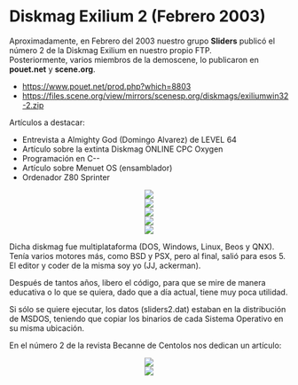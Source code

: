 
# Diskmag Exilium 2 (Febrero 2003)

Aproximadamente, en Febrero del 2003 nuestro grupo <b>Sliders</b> publicó el número 2 de la Diskmag Exilium en nuestro propio FTP.<br>
Posteriormente, varios miembros de la demoscene, lo publicaron en <b>pouet.net</b> y <b>scene.org</b>.

<ul>
 <li><a href='https://www.pouet.net/prod.php?which=8803'>https://www.pouet.net/prod.php?which=8803</a></li>
 <li><a href='https://files.scene.org/view/mirrors/scenesp.org/diskmags/exiliumwin32-2.zip'>https://files.scene.org/view/mirrors/scenesp.org/diskmags/exiliumwin32-2.zip</a></li>
</ul>  

Artículos a destacar:
<ul>
 <li>Entrevista a Almighty God (Domingo  Alvarez) de LEVEL 64</li>
 <li>Artículo sobre la extinta Diskmag ONLINE CPC Oxygen</li>
 <li>Programación en C--</li>
 <li>Artículo sobre Menuet OS (ensamblador)</li>
 <li>Ordenador Z80 Sprinter</li>
</ul>

<center><img src='preview/beos.jpg'></center>
<center><img src='preview/dos.jpg'></center>
<center><img src='preview/linux.jpg'></center>
<center><img src='preview/qnx.jpg'></center>
<center><img src='preview/win32.jpg'></center>

Dicha diskmag fue multiplataforma (DOS, Windows, Linux, Beos y QNX). Tenía varios motores más, como BSD y PSX, pero al final, salió para esos 5.<br>
El editor y coder de la misma soy yo (JJ, ackerman).<br>

Después de tantos años, libero el código, para que se mire de manera educativa o lo que se quiera, dado que a día actual, tiene muy poca utilidad.<br>

Si sólo se quiere ejecutar, los datos (sliders2.dat) estaban en la distribución de MSDOS, teniendo que copiar los binarios de cada Sistema Operativo en su misma ubicación.<br>

En el número 2 de la revista Becanne de Centolos nos dedican un artículo:
<center><img src='preview/becanne02pag016.jpg'></center>
<center><img src='preview/becanne02pag017.jpg'></center>
